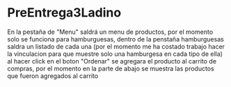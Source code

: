 # PreEntrega3Ladino
En la pestaña de "Menu" saldrá un menu de productos, por el momento solo se funciona para hamburguesas, dentro de la penstaña hamburguesas saldra un  listado de cada una (por el momento me ha costado trabajo hacer la vinculacion para que muestre solo una hamburgesa en cada tipo de ella) al hacer click en el boton "Ordenar" se agregara el producto al carrito de compras, por el momento en la parte de abajo se muestra las productos que fueron agregados al carrito